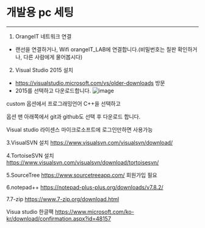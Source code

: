 # 개발용 pc 세팅
-----------------

1. OrangeIT 네트워크 연결
  - 랜선을 연결하거나, Wifi orangeIT_LAB에 연결합니다.(비밀번호는 칠판 확인하거나, 다른 사람에게 물어봅시다)
2. Visual Studio 2015 설치
  - https://visualstudio.microsoft.com/vs/older-downloads 방문
  - 2015를 선택하고 다운로드합니다.
  ![image](https://user-images.githubusercontent.com/59942506/72493177-578d0980-3863-11ea-8b10-43b3ad8e1f5b.png)
  
 custom 옵션에서 프로그래밍언어 C++을 선택하고
 
 옵션 맨 아래쪽에서 git과 github도 선택 후 다운로드 합니다.
  

Visual studio 라이센스
마이크로소프트에 로그인만하면 사용가능

3.VisualSVN 설치
https://www.visualsvn.com/visualsvn/download/

4.TortoiseSVN 설치
https://www.visualsvn.com/visualsvn/download/tortoisesvn/

5.SourceTree
https://www.sourcetreeapp.com/
회원가입 필요

6.notepad++
https://notepad-plus-plus.org/downloads/v7.8.2/

7.7-zip
https://www.7-zip.org/download.html

Visua studio 한글팩
https://www.microsoft.com/ko-kr/download/confirmation.aspx?id=48157
